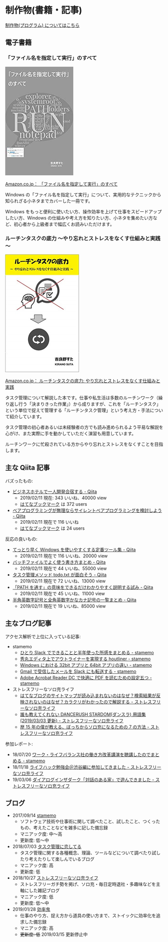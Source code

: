 # 制作物(書籍・記事)
[制作物(プログラム) についてはこちら](works.md)

## 電子書籍

### 「ファイル名を指定して実行」のすべて
![cover_allofrundialog.jpg](img/cover_allofrundialog.jpg)

[Amazon.co.jp： 「ファイル名を指定して実行」のすべて](https://www.amazon.co.jp/dp/B07JF3BHP5/)

Windows の「ファイル名を指定して実行」について、実用的なテクニックから知られざる小ネタまでカバーした一冊です。

Windows をもっと便利に使いたい方、操作効率を上げて仕事をスピードアップしたい方、Windows の仕組みや考え方を知りたい方、小ネタを集めたい方など、初心者から上級者まで幅広くお読みいただけます。

### ルーチンタスクの底力 ～やり忘れとストレスをなくす仕組みと実践～
![cover_routinetask_power.jpg](img/cover_routinetask_power.jpg)

[Amazon.co.jp： ルーチンタスクの底力: やり忘れとストレスをなくす仕組みと実践](https://www.amazon.co.jp/dp/B07MJW8MVD)

タスク管理について解説した本です。仕事や私生活は多数のルーチンワーク（繰り返し行う「決まりきった作業」）から成りますが、これを「ルーチンタスク」という単位で捉えて管理する「ルーチンタスク管理」という考え方・手法について紹介しています。

タスク管理の初心者あるいは未経験者の方でも読み進められるよう平易な解説を心がけ、また実際に手を動かしていただく演習も用意しています。

ルーチンワークに忙殺されている方からやり忘れとストレスをなくすことを目指します。

## 主な Qiita 記事
バズったもの:

- [ビジネスホテルで一人開発合宿する - Qiita](https://qiita.com/sta/items/65e20f74d4891ab3625d)
  - 2019/02/11 現在: 343 いいね、40000 view
  - [はてなブックマーク](http://b.hatena.ne.jp/entry/s/qiita.com/sta/items/65e20f74d4891ab3625d) は 372 users
- [ベアプログラミングが無理ならサイレントベアプログラミングを検討しよう - Qiita](https://qiita.com/sta/items/6661cfcb57cfefa9a36a)
  - 2019/02/11 現在で 116 いいね
  - [はてなブックマーク](http://b.hatena.ne.jp/entry/s/qiita.com/sta/items/6661cfcb57cfefa9a36a) は 24 users

反応の良いもの:

- [てっとり早く Windows を使いやすくする定番ツール集 - Qiita](https://qiita.com/sta/items/65b6ed5c0c349c03fb40)
  - 2019/02/11 現在で 116 いいね、20000 view
- [バッチファイルでよく使う書き方まとめ - Qiita](https://qiita.com/sta/items/8cab80fe74b8dcfa5336)
  - 2019/02/11 現在で 44 いいね、55000 view
- [タスク管理メソッド todo.txt が面白そう - Qiita](https://qiita.com/sta/items/0f72c9c956cf05df8141)
  - 2019/02/11 現在で 72 いいね、13000 view
- [「PATH を通す」の意味をできるだけわかりやすく説明する試み - Qiita](https://qiita.com/sta/items/63e1048025d1830d12fd)
  - 2019/02/11 現在で 45 いいね、11000 view
- [半角英数字記号と全角英数字かなカナ記号の一覧まとめ - Qiita](https://qiita.com/sta/items/848e7a8c4699a59c604f)
  - 2019/02/11 現在で 19 いいね、85000 view

## 主なブログ記事
アクセス解析で上位に入っている記事:

- stamemo
  - [ひとり Slack でできることと半年使った所感をまとめる - stamemo](http://stakiran.hatenablog.com/entry/2017/09/17/091255)
  - [秀丸エディタ上でアウトライナーを実現する houtliner - stamemo](http://stakiran.hatenablog.com/entry/2019/01/17/185211)
  - [Windows における 32bit アプリと 64bit アプリの違い - stamemo](http://stakiran.hatenablog.com/entry/2017/09/14/213307)
  - [Gmail で受信したメールを Slack にも転送する - stamemo](http://stakiran.hatenablog.com/entry/2018/01/13/173034)
  - [Adobe Acrobat Reader DC で快適に PDF を読むための設定五つ - stamemo](http://stakiran.hatenablog.com/entry/2018/05/12/175900)
- ストレスフリーなソロ充ライフ
  - [はてなブログのサイトマップが読み込まれないのはなぜ？検索結果が反映されないのはなぜ？カラクリがわかったので解説する - ストレスフリーなソロ充ライフ](https://stressfree-fulfilling-solo.hatenablog.com/entry/2019/03/17/160105)
  - [誰も教えてくれない DANCERUSH STARDOM(ダンスラ) 用語集 (2019/03/03 更新) - ストレスフリーなソロ充ライフ](https://stressfree-fulfilling-solo.hatenablog.com/entry/2018/11/09/073300)
  - [歴 15 年の僕が教える、ぼっちからソロ充になるための 7 の方法 - ストレスフリーなソロ充ライフ](https://stressfree-fulfilling-solo.hatenablog.com/entry/2018/12/25/071200)

参加レポート:

- 18/07/20 [ワーク・ライフバランス社の働き方改革講演を聴講したのでまとめる - stamemo](http://stakiran.hatenablog.com/entry/2018/07/20/200843)
- 18/11/18 [ライフハック勉強会＠渋谷編に参加してきました - ストレスフリーなソロ充ライフ](https://stressfree-fulfilling-solo.hatenablog.com/entry/2018/11/18/090152)
- 19/03/06 [ダイアログインザダーク「対話のある家」で遊んできました - ストレスフリーなソロ充ライフ](https://stressfree-fulfilling-solo.hatenablog.com/entry/2019/03/06/070100)

## ブログ
- 2017/09/14 [stamemo](http://stakiran.hatenablog.com/)
  - ソフトウェア技術や仕事術に関して調べたこと、試したこと、つくったもの、考えたことなどを雑多に記した備忘録
  - マニアック度: 中～高
  - 更新度: 低～中
- 2018/07/03 [タスク管理に恋してる](https://ilovetaskmanagement.hatenablog.com/archive/2018/7)
  - タスク管理に関する各種概念、理論、ツールなどについて調べたり試したり考えたりして楽しんでいるブログ
  - マニアック度: 高
  - 更新度: 低
- 2018/10/27 [ストレスフリーなソロ充ライフ](https://stressfree-fulfilling-solo.hatenablog.com/)
  - ストレスフリーガチ勢を掲げ、ソロ充・毎日定時退社・多趣味などを主軸にした雑記ブログ
  - マニアック度: 低
  - 更新度: 低～中
- 2019/01/28 [効率鬼](https://kouritsuoni.hatenablog.com/)
  - 仕事のやり方、捉え方から道具の使い方まで、ストイックに効率化を追求した備忘録
  - マニアック度: 高
  - ~~更新度: 低~~ 2019/03/15 更新停止中
